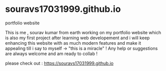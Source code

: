 # souravs17031999.github.io
portfolio website

This is me , sourav kumar from earth working on my portfolio website which is also my first project after learning web developement and i will keep enhancing this website with as much modern features and make it appealing till i say to myself -> "this is a miracle" !
Any help or suggestions are always welcome and am ready to collab !

please check out : https://souravs17031999.github.io
